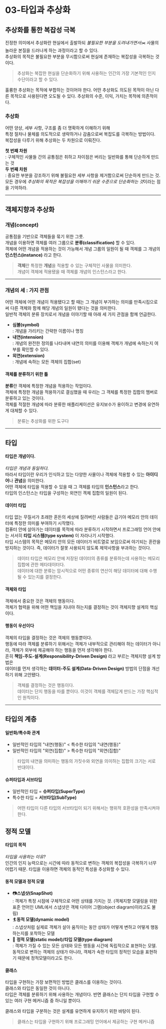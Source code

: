 03-타입과 추상화
===========
   
## 추상화를 통한 복잡성 극복
진정한 의미에서 추상화란 현실에서 출발하되 *불필요한 부분을 도려내가면서*✂️ 사물의 놀라운 본질을 드러나게 하는 과정이라고 할 수 있다.    
추상화의 목적은 불필요한 부분을 무시함으로써 현실에 존재하는 복잡성을 극복하는 것이다.    
> 추상화는 복잡한 현실을 단순화하기 위해 사용하는 인간의 가장 기본적인 인지 수단이라고 할 수 있다.   

훌륭한 추상화는 목적에 부합하는 것이어야 한다. 어떤 추상화도 의도된 목적이 아닌 다른 목적으로 사용된다면 오도될 수 있다. 추상화의 수준, 이익, 가치는 목적에 의존적이다.   

### 추상화
어떤 양상, 세부 사항, 구조를 좀 더 명확하게 이해하기 위해    
특정 절차나 물체를 의도적으로 생략하거나 감춤으로써 복잡도를 극복하는 방법이다.   
복잡성을 다루기 위해 추상화는 두 차원으로 이뤄진다.   
   
**첫 번째 차원**       
   : 구체적인 사물들 간의 공통점은 취하고 차이점은 버리는 일반화를 통해 단순하게 만드는 것    
**두 번째 차원**       
   : 중요한 부분을 강조하기 위해 불필요한 세부 사항을 제거함으로써 단순하게 만드는 것.   
   모든 경우에 *추상화의 목적은 복잡성을 이해하기 쉬운 수준으로 단순화하는 것*이라는 점을 기억하라.     
   
* * *   
## 객체지향과 추상화
### 개념(concept)
공통점을 기반으로 객체들을 묶기 위한 그릇.       
개념을 이용하면 객체를 여러 그룹으로 **분류(classification)** 할 수 있다.    
객체에 어떤 개념을 적용하는 것이 가능해서 개념 그룹의 일원이 될 때 객체를 그 개념의 **인스턴스(instance)** 라고 한다.   
> **객체**란 특정한 **개념**을 적용할 수 있는 구체적인 사물을 의미한다.    
> 개념이 객체에 적용됐을 때 객체를 개념의 인스턴스라고 한다.   

* * *     
### 개념의 세 : 가지 관점
어떤 객체에 어떤 개념이 적용됐다고 할 때는 그 개념이 부가하는 의미를 만족시킴으로써 다른 객체와 함께 해당 개념의 일원이 됐다는 것을 의미한다.   
일반적 객체의 분류 장치로서 개념을 이야기할 때 아래 세 가지 관점을 함께 언급한다.
- **심볼(symbol)**      
    : 개념을 가리키는 간략한 이름이나 명칭
- **내연(intension)**      
    : 개념의 완전한 정의를 나타내며 내연의 의미를 이용해 객체가 개념에 속하는지 여부를 확인할 수 있다.
- **외연(extension)**   
    : 개념에 속하는 모든 객체의 집합(set)   

#### 객체를 분류하기 위한 틀
**분류**란 객체에 특정한 개념을 적용하는 작업이다.    
객체에 특정한 개념을 적용하기로 결심했을 때 우리는 그 객체를 특정한 집합의 멤버로 분류하고 있는 것이다.      
객체를 적절한 개념에 따라 분류한 애플리케이션은 유지보수가 용이하고 변경에 유연하게 대체할 수 있다.   
> 분류는 추상화를 위한 도구다
   
* * * 
## 타입
#### 타입은 개념이다.
*타입은 개념과 동일하다.*    
따라서 타입이란 우리가 인식하고 있는 다양한 사물이나 객체에 적용할 수 있는 **아이디어**나 **관념**을 의미한다.    
어떤 객체에 타입을 적용할 수 있을 때 그 객체를 타입의 **인스턴스**라고 한다.   
타입의 인스턴스는 타입을 구성하는 외연인 겍체 집합의 일원이 된다.   
   
#### 데이터 타입
타입 없는 무질서가 초래한 혼돈의 세상에 질려버린 사람들은 급기야 메모리 안의 데이터에 특정한 의미를 부여하기 시작했다.    
컴퓨터 안에 살아가는 데이터를 목적에 따라 분류하기 시작하면서 프로그래밍 언어 안에는 서서히 **타입 시스템(type system)** 이 자라나기 시작했다.   
타입 시스템의 목적은 메모리 안의 모든 데이터가 비트열로 보임으로써 야기되는 혼란을 방지하는 것이다. 즉, 데이터가 잘못 사용되지 않도록 제약사항을 부과하는 것이다.   
> 데이터 타입은 메모리 안에 저장된 데이터의 종류를 분류하는데 사용하는 메모리 집합에 관한 메타데이터다.     
> 데이터에 대한 분류는 암시적으로 어떤 종류의 연산이 해당 데이터에 대해 수행될 수 있는지를 결정한다.

#### 객체와 타입
객체에서 중요한 것은 객체의 행동이다.    
객체가 협력을 위해 어떤 책임을 지녀야 하는지를 결정하는 것이 객체지향 설계의 핵심이다.   
   
#### 행동이 우선이다
객체의 타입을 결정하는 것은 객체의 행동뿐이다.   
행동에 따라 객체를 분류하기 위해서는 객체가 내부적으로 관리해야 하는 데이터가 아니라, 객체가 외부에 제공해야 하는 행동을 먼저 생각해야 한다.     
흔히 **책임-주도-설계(Responsibility-Driven Design)** 라고 부르는 객체지향 설계 방법은    
데이터를 먼저 생각하는 **데이터-주도 설계(Data-Driven Design)** 방법의 단점을 개선하기 위해 고안됐다.   

> 객체를 결정하는 것은 행동이다.   
> 데이터는 단지 행동을 따를 뿐이다. 이것이 객체를 객체답게 만드는 가장 핵심적인 원칙이다.
   
* * *
## 타입의 계층
#### 일반화/특수화 관계
- 일반적인 타입의 "내연(행동)" < 특수한 타입의 "내연(행동)"   
- 일반적인 타입의 "외연(집합)" > 특수한 타입의 "외연(집합)"   
> 타입의 내연을 의미하는 행동의 가짓수와 외연을 의미하는 집합의 크기는 서로 반대이다.
       
#### 슈퍼타입과 서브타입
- 일반적인 타입 = **슈퍼타입(SuperType)**
- 특수한 타입 = **서브타입(SubType)**
   
> 어떤 타입이 다른 타입의 서브타입이 되기 위해서는 행위적 호환성을 만족시켜야 한다.

## 정적 모델
#### 타입의 목적
*타입을 사용하는 이유?*   
인간의 인지 능력으로는 시간에 따라 동적으로 변하는 객체의 복잡성을 극복하기 너무 어렵기 때문.
타입을 이용하면 객체의 동적인 특성을 추상화할 수 있다.
   
#### 동적 모델과 정적 모델
- 📷**스냅샷(SnapShot)**       
  : 객체가 특정 시점에 구체적으로 어떤 상태를 가지는 것.
  (객체지향 모델링을 위한 표준 언어인 UML에서 스냅샷은 객체 다이어 그램(object diagram)이라고도 불림)
- 🏄**동적 모델(dynamic model)**       
  : 스냅샷처럼 실제로 객체가 살아 움직이는 동안 상태가 어떻게 변하고 어떻게 행동하는지를 포착하는 모델
- 🧘‍ **정적 모델(static model)/타입 모델(type diagram)**    
  : 객체가 가질 수 있는 모든 상태와 모든 행동을 시간에 독립적으로 표현하는 모델. 
  동적으로 변하는 객체의 상태가 아니라, 객체가 속한 타입의 정적인 모습을 표현하기 때문에 정적모델이라고도 한다.

#### 클래스
타입을 구현하는 가장 보편적인 방법은 클래스를 이용하는 것이다.       
클래스와 타입은 동일한 것이 아니다.     
타입은 객체를 분류하기 위해 사용하는 개념이다. 반면 클래스는 단지 타입을 구현할 수 있는 여러 구현 메커니즘 중 하니일 뿐이다.

클래스와 타입을 구분하는 것은 설계를 유연하게 유지하기 위한 바탕이 된다.

> 클래스는 타입을 구현하기 위해 프로그래밍 언어에서 제공하는 구현 메커니즘
